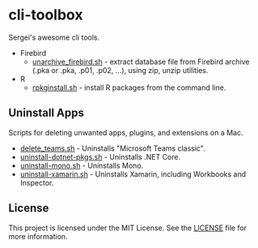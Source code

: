# cli-toolbox

Sergei's awesome cli tools.

- Firebird
  - [unarchive_firebird.sh](firebird/unarchive_firebird.sh) - extract database file from Firebird archive (.pka or .pka, .p01, .p02, ...), using zip, unzip utilities.
- R
  - [rpkginstall.sh](R/rpkginstall.sh) - install R packages from the command line.

## Uninstall Apps

Scripts for deleting unwanted apps, plugins, and extensions on a Mac.

- [delete_teams.sh](uninstall-apps/delete_teams.sh) - Uninstalls "Microsoft Teams classic".
- [uninstall-dotnet-pkgs.sh](uninstall-apps/uninstall-dotnet-pkgs.sh) - Uninstalls .NET Core.
- [uninstall-mono.sh](uninstall-apps/uninstall-mono.sh) - Uninstalls Mono.
- [uninstall-xamarin.sh](uninstall-apps/uninstall-xamarin.sh) - Uninstalls Xamarin, including Workbooks and Inspector.

## License

This project is licensed under the MIT License. See the [LICENSE](LICENSE) file for more information.
